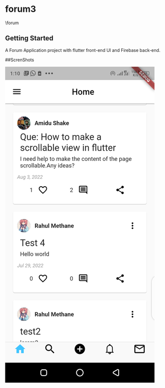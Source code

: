 # forum3

\forum

## Getting Started

A Forum Application project with flutter front-end UI and Firebase back-end.


##ScrenShots

<img src="https://github.com/Aquarius-blake/Images/blob/main/Home.png" alt="image">




